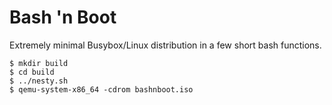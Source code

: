 # Bash 'n Boot
Extremely minimal Busybox/Linux distribution in a few short bash functions.
```
$ mkdir build
$ cd build
$ ../nesty.sh
$ qemu-system-x86_64 -cdrom bashnboot.iso
```
